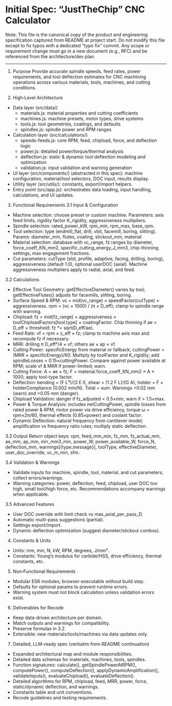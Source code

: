 # Initial Spec: “JustTheChip” CNC Calculator

Note: This file is the canonical copy of the product and engineering specification captured from README at project start. Do not modify this file except to fix typos with a dedicated “typo fix” commit. Any scope or requirement change must go in a new document (e.g., RFC) and be referenced from the architecture/dev plan.

---

1. Purpose
Provide accurate spindle speeds, feed rates, power requirements, and tool deflection estimates for CNC machining operations across various materials, tools, machines, and cutting conditions.

2. High‑Level Architecture
- Data layer (src/data/)
  - materials.js: material properties and cutting coefficients
  - machines.js: machine presets, motor types, drive systems
  - tools.js: tool geometries, coatings, and defaults
  - spindles.js: spindle power and RPM ranges
- Calculation layer (src/calculations/)
  - speeds-feeds.js: core RPM, feed, chipload, force, and deflection logic
  - power.js: detailed power/torque/thermal analysis
  - deflection.js: static & dynamic tool deflection modeling and optimization
  - validation.js: input validation and warning generation
- UI layer (src/components/) (abstracted in this spec): machine configuration, material/tool selectors, DOC input, results display.
- Utility layer (src/utils/): constants, export/import helpers.
- Entry point (src/app.js): orchestrates data loading, input handling, calculations, and UI updates.

3. Functional Requirements
3.1 Input & Configuration
- Machine selection: choose preset or custom machine. Parameters: axis feed limits, rigidity factor K_rigidity, aggressiveness multipliers.
- Spindle selection: rated_power_kW, rpm_min, rpm_max, base_rpm.
- Tool selection: type (endmill_flat, drill, vbit, facemill, boring, slitting). Params: diameter_mm, flutes, coating, stickout_mm, material.
- Material selection: database with vc_range, fz ranges by diameter, force_coeff_KN_mm2, specific_cutting_energy_J_mm3, chip-thinning settings, max engagement fractions.
- Cut parameters: cutType (slot, profile, adaptive, facing, drilling, boring), aggressiveness (default 1.0), optional userDOC (axial). Machine aggressiveness multipliers apply to radial, axial, and feed.

3.2 Calculations
- Effective Tool Geometry: getEffectiveDiameter() varies by tool; getEffectiveFlutes() adjusts for facemills, slitting, boring.
- Surface Speed & RPM: vc = mid(vc_range) × speedFactor(cutType) × aggressiveness. rpm = (vc × 1000) / (π × D_eff); clamp to spindle range with warning.
- Chipload: fz = mid(fz_range) × aggressiveness × toolChiploadFactors[tool.type] × coatingFactor. Chip thinning if ae < D_eff × threshold: fz *= sqrt(D_eff/ae).
- Feed Rate: vf = rpm × z_eff × fz; clamp to machine axis max and recompute fz if necessary.
- MRR: drilling π D_eff²/4 × vf; others ae × ap × vf.
- Cutting Power: specificEnergy from material or fallback; cuttingPower = (MRR × specificEnergy)/60. Multiply by toolFactor and K_rigidity; add spindleLosses = 0.15×cuttingPower. Compare against power available at RPM; scale vf & MRR if power-limited; warn.
- Cutting Force: A = ae × fz; F = material.force_coeff_KN_mm2 × A × 1000; apply tool-type factor.
- Deflection: bending = (F L³)/(3 E I), shear = (1.2 F L)/(G A), holder = F × holderCompliance (0.002 mm/N). Total = sum. Warnings >0.02 mm (warn) and >0.05 mm (danger).
- Chipload Validation: danger if fz_adjusted < 0.5×min, warn if > 1.5×max.
- Power & Torque Analysis: includes netCuttingPower, spindle losses from rated power & RPM, motor power via drive efficiency, torque ω = rpm×2π/60, thermal effects (0.85×power) and coolant factor.
- Dynamic Deflection: natural frequency from cantilever model; amplification vs frequency ratio rules; multiply static deflection.

3.3 Output
Return object keys: rpm, feed_mm_min, fz_mm, fz_actual_mm, ae_mm, ap_mm, mrr_mm3_min, power_W, power_available_W, force_N, deflection_mm, warnings[{type,message}], toolType, effectiveDiameter, user_doc_override, vc_m_min, sfm.

3.4 Validation & Warnings
- Validate inputs for machine, spindle, tool, material, and cut parameters; collect errors/warnings.
- Warning categories: power, deflection, feed, chipload, user DOC too high, small tool/high force, etc. Recommendations accompany warnings when applicable.

3.5 Advanced Features
- User DOC override with limit check vs max_axial_per_pass_D.
- Automatic multi-pass suggestions (partial).
- Settings export/import.
- Dynamic deflection optimization (suggest diameter/stickout combos).

4. Constants & Units
- Units: mm, min, N, kW, RPM, degrees, J/mm³.
- Constants: Young’s modulus for carbide/HSS, drive efficiency, thermal constants, etc.

5. Non‑Functional Requirements
- Modular ES6 modules; browser-executable without build step.
- Defaults for optional params to prevent runtime errors.
- Warning system must not block calculation unless validation errors exist.

6. Deliverables for Recode
- Keep data-driven architecture per domain.
- Match outputs and warnings for compatibility.
- Preserve formulas in 3.2.
- Extensible: new materials/tools/machines via data updates only.

7. Detailed, LLM-ready spec (verbatim from README continuation)
- Expanded architectural map and module responsibilities.
- Detailed data schemas for materials, machines, tools, spindles.
- Function signatures: calculate(), getSpindlePowerAtRPM(), computePower(), computeDeflection(), applyDynamicAmplification(), validateInputs(), evaluateChipload(), evaluateDeflection().
- Detailed algorithms for RPM, chipload, feed, MRR, power, force, static/dynamic deflection, and warnings.
- Constants table and unit conventions.
- Recode guidelines and testing requirements.
